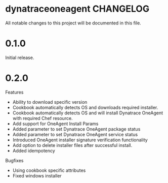 # dynatraceoneagent CHANGELOG

All notable changes to this project will be documented in this file.

# 0.1.0

Initial release.

# 0.2.0

Features

- Ability to download specific version
- Cookbook automatically detects OS and downloads required installer.
- Cookbook automatically detects OS and will install Dynatrace OneAgent with required Chef resource.
- Add support for OneAgent Install Params
- Added parameter to set Dynatrace OneAgent package status
- Added parameter to set Dynatrace OneAgent service status
- Introduced OneAgent installer signature verification functionality
- Add option to delete installer files after successful install.
- Added idempotency

Bugfixes

- Using cookbook specific attributes
- Fixed windows installer
